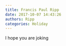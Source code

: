 ```yaml
---
title: Francis Paul Ripp
date: 2017-10-07 14:43:26
authors: Ripp
categories: Holiday
---
```


 I hope you are joking